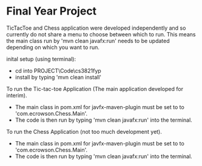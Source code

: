 # Final Year Project
TicTacToe and Chess application were developed independently and so currently do not 
share a menu to choose between which to run. This means the main class run by 
'mvn clean javafx:run' needs to be updated depending on which you want to run.

inital setup (using terminal):
- cd into PROJECT\Code\cs3821fyp
- install by typing 'mvn clean install'

To run the Tic-tac-toe Application (The main application developed for interim).
- The main class in pom.xml for javfx-maven-plugin must be set to to 'com.ecrowson.Chess.Main'.
- The code is then run by typing 'mvn clean javafx:run' into the terminal.

To run the Chess Application (not too much development yet).
- The main class in pom.xml for javfx-maven-plugin must be set to to 'com.ecrowson.Chess.Main'.
- The code is then run by typing 'mvn clean javafx:run' into the terminal.